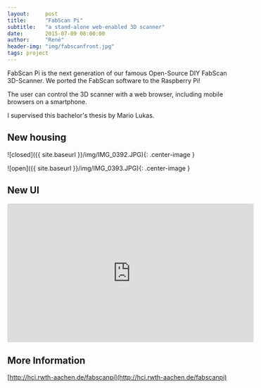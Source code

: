```yaml
---
layout:     post
title:      "FabScan Pi"
subtitle:   "a stand-alone web-enabled 3D scanner"
date:       2015-07-09 08:00:00
author:     "René"
header-img: "img/fabscanfront.jpg"
tags: project
---
```

FabScan Pi is the next generation of our famous Open-Source DIY FabScan 3D-Scanner. We ported the FabScan software to the Raspberry Pi!

The user can control the 3D scanner with a web browser, including mobile browsers on a smartphone.

I supervised this bachelor's thesis by Mario Lukas.

## New housing

![closed]({{ site.baseurl }}/img/IMG_0392.JPG){: .center-image }

![open]({{ site.baseurl }}/img/IMG_0393.JPG){: .center-image }

## New UI

<div class="videoWrapper">
<iframe width="560" height="315" src="https://www.youtube.com/embed/lfLob6abYOA?rel=0" frameborder="0" allowfullscreen></iframe>
</div>

## More Information
[http://hci.rwth-aachen.de/fabscanpi](http://hci.rwth-aachen.de/fabscanpi)
